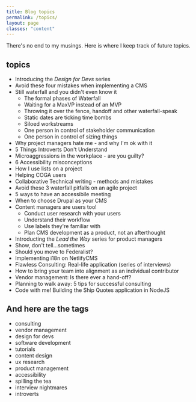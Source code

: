 ```yaml
---
title: Blog topics
permalink: /topics/
layout: page
classes: "content"
---
```


There's no end to my musings. Here is where I keep track of future topics.

## topics

* Introducing the _Design for Devs_ series
* Avoid these four mistakes when implementing a CMS
* Still waterfall and you didn't even know it
  * The formal phases of Waterfall
  * Waiting for a MaxVP instead of an MVP
  * Throwing it over the fence, handoff and other waterfall-speak
  * Static dates are ticking time bombs
  * Siloed workstreams
  * One person in control of stakeholder communication
  * One person in control of sizing things
* Why project managers hate me - and why I'm ok with it
* 5 Things Introverts Don't Understand
* Microaggressions in the workplace - are you guilty?
* 6 Accessibility misconceptions
* How I use lists on a project
* Helping COGA users
* Collaborative Technical writing - methods and mistakes
* Avoid these 3 waterfall pitfalls on an agile project
* 5 ways to have an accessibile meeting
* When to choose Drupal as your CMS
* Content managers are users too!
  * Conduct user research with your users
  * Understand their workflow
  * Use labels they're familiar with
  * Plan CMS development as a product, not an afterthought
* Introducting the _Lead the Way_ series for product managers
* Show, don't tell...sometimes
* Should you move to Federalist?
* Implementing i18n on NetlifyCMS
* Flawless Consulting: Real-life application (series of interviews)
* How to bring your team into alignment as an individual contributor
* Vendor management: Is there ever a hand-off?
* Planning to walk away: 5 tips for successful consulting
* Code with me! Building the Ship Quotes application in NodeJS

## And here are the tags

* consulting
* vendor management
* design for devs
* software development
* tutorials
* content design
* ux research
* product management
* accessibility
* spilling the tea
* interview nightmares
* introverts

